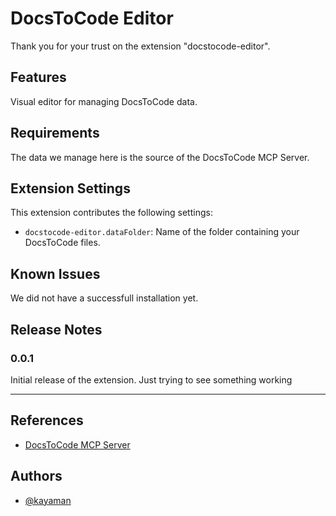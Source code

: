 # DocsToCode Editor

Thank you for your trust on the extension "docstocode-editor".

## Features

Visual editor for managing DocsToCode data.

## Requirements

The data we manage here is the source of the DocsToCode MCP Server.

## Extension Settings

This extension contributes the following settings:

- `docstocode-editor.dataFolder`: Name of the folder containing your DocsToCode files.

## Known Issues

We did not have a successfull installation yet.

## Release Notes

### 0.0.1

Initial release of the extension. Just trying to see something working

---

## References

- [DocsToCode MCP Server](https://github.com/DocsToCode/mcp-server)

## Authors

- [@kayaman](https://github.com/kayaman)
